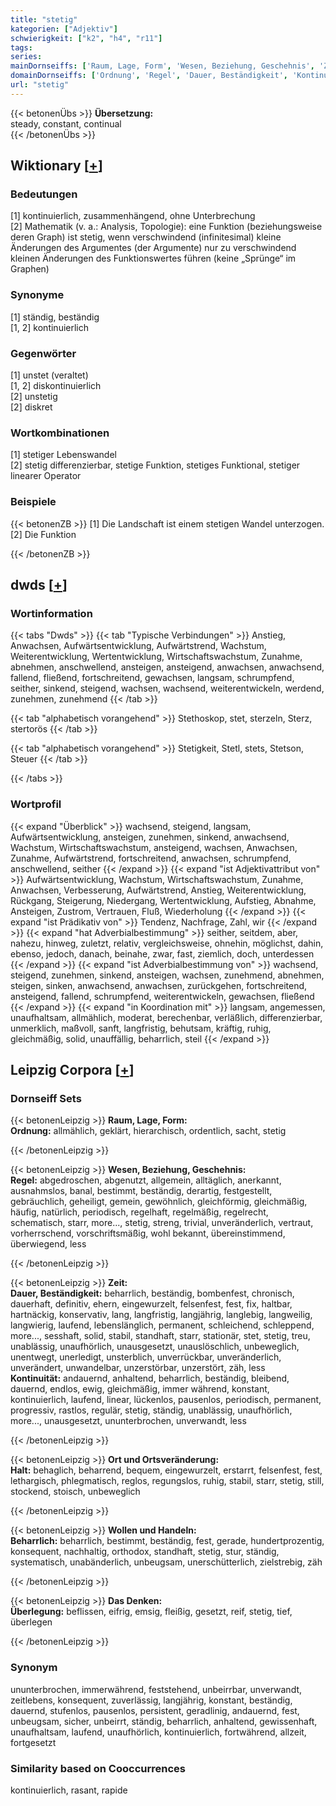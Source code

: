 ```yaml
---
title: "stetig"
kategorien: ["Adjektiv"]
schwierigkeit: ["k2", "h4", "r11"]
tags:
series:
mainDornseiffs: ['Raum, Lage, Form', 'Wesen, Beziehung, Geschehnis', 'Zeit', 'Ort und Ortsveränderung', 'Wollen und Handeln', 'Das Denken']
domainDornseiffs: ['Ordnung', 'Regel', 'Dauer, Beständigkeit', 'Kontinuität', 'Halt', 'Beharrlich', 'Überlegung']
url: "stetig"
---
```


{{< betonenÜbs >}}
**Übersetzung:**  
steady, constant, continual  
{{< /betonenÜbs >}}

## Wiktionary [[+](https://de.wiktionary.org/wiki/stetig)]

### Bedeutungen
[1] kontinuierlich, zusammenhängend, ohne Unterbrechung  
[2] Mathematik (v. a.: Analysis, Topologie): eine Funktion (beziehungsweise deren Graph) ist stetig, wenn verschwindend (infinitesimal) kleine Änderungen des Argumentes (der Argumente) nur zu verschwindend kleinen Änderungen des Funktionswertes führen (keine „Sprünge“ im Graphen)  

### Synonyme
[1] ständig, beständig  
[1, 2] kontinuierlich  

### Gegenwörter
[1] unstet (veraltet)  
[1, 2] diskontinuierlich  
[2] unstetig  
[2] diskret  

### Wortkombinationen
[1] stetiger Lebenswandel  
[2] stetig differenzierbar, stetige Funktion, stetiges Funktional, stetiger linearer Operator  

### Beispiele
{{< betonenZB >}}
[1] Die Landschaft ist einem stetigen Wandel unterzogen.  
[2] Die Funktion   

{{< /betonenZB >}}


## dwds [[+](https://www.dwds.de/wb/stetig)]

### Wortinformation
{{< tabs "Dwds" >}}
{{< tab "Typische Verbindungen" >}}
Anstieg, Anwachsen, Aufwärtsentwicklung, Aufwärtstrend, Wachstum, Weiterentwicklung, Wertentwicklung, Wirtschaftswachstum, Zunahme, abnehmen, anschwellend, ansteigen, ansteigend, anwachsen, anwachsend, fallend, fließend, fortschreitend, gewachsen, langsam, schrumpfend, seither, sinkend, steigend, wachsen, wachsend, weiterentwickeln, werdend, zunehmen, zunehmend
{{< /tab >}}

{{< tab "alphabetisch vorangehend" >}}
Stethoskop, stet, sterzeln, Sterz, stertorös
{{< /tab >}}

{{< tab "alphabetisch vorangehend" >}}
Stetigkeit, Stetl, stets, Stetson, Steuer
{{< /tab >}}

{{< /tabs >}}

### Wortprofil
{{< expand "Überblick" >}} wachsend, steigend, langsam, Aufwärtsentwicklung, ansteigen, zunehmen, sinkend, anwachsend, Wachstum, Wirtschaftswachstum, ansteigend, wachsen, Anwachsen, Zunahme, Aufwärtstrend, fortschreitend, anwachsen, schrumpfend, anschwellend, seither {{< /expand >}}
{{< expand "ist Adjektivattribut von" >}} Aufwärtsentwicklung, Wachstum, Wirtschaftswachstum, Zunahme, Anwachsen, Verbesserung, Aufwärtstrend, Anstieg, Weiterentwicklung, Rückgang, Steigerung, Niedergang, Wertentwicklung, Aufstieg, Abnahme, Ansteigen, Zustrom, Vertrauen, Fluß, Wiederholung {{< /expand >}}
{{< expand "ist Prädikativ von" >}} Tendenz, Nachfrage, Zahl, wir {{< /expand >}}
{{< expand "hat Adverbialbestimmung" >}} seither, seitdem, aber, nahezu, hinweg, zuletzt, relativ, vergleichsweise, ohnehin, möglichst, dahin, ebenso, jedoch, danach, beinahe, zwar, fast, ziemlich, doch, unterdessen {{< /expand >}}
{{< expand "ist Adverbialbestimmung von" >}} wachsend, steigend, zunehmen, sinkend, ansteigen, wachsen, zunehmend, abnehmen, steigen, sinken, anwachsend, anwachsen, zurückgehen, fortschreitend, ansteigend, fallend, schrumpfend, weiterentwickeln, gewachsen, fließend {{< /expand >}}
{{< expand "in Koordination mit" >}} langsam, angemessen, unaufhaltsam, allmählich, moderat, berechenbar, verläßlich, differenzierbar, unmerklich, maßvoll, sanft, langfristig, behutsam, kräftig, ruhig, gleichmäßig, solid, unauffällig, beharrlich, steil {{< /expand >}}

## Leipzig Corpora [[+](https://corpora.uni-leipzig.de/en/res?word=stetig&corpusId=deu_newscrawl-public_2018)]

### Dornseiff Sets
{{< betonenLeipzig >}}
**Raum, Lage, Form:**  
**Ordnung:** allmählich, geklärt, hierarchisch, ordentlich, sacht, stetig  

{{< /betonenLeipzig >}}


{{< betonenLeipzig >}}
**Wesen, Beziehung, Geschehnis:**  
**Regel:** abgedroschen, abgenutzt, allgemein, alltäglich, anerkannt, ausnahmslos, banal, bestimmt, beständig, derartig, festgestellt, gebräuchlich, geheiligt, gemein, gewöhnlich, gleichförmig, gleichmäßig, häufig, natürlich, periodisch, regelhaft, regelmäßig, regelrecht, schematisch, starr, more..., stetig, streng, trivial, unveränderlich, vertraut, vorherrschend, vorschriftsmäßig, wohl bekannt, übereinstimmend, überwiegend, less  

{{< /betonenLeipzig >}}


{{< betonenLeipzig >}}
**Zeit:**  
**Dauer, Beständigkeit:** beharrlich, beständig, bombenfest, chronisch, dauerhaft, definitiv, ehern, eingewurzelt, felsenfest, fest, fix, haltbar, hartnäckig, konservativ, lang, langfristig, langjährig, langlebig, langweilig, langwierig, laufend, lebenslänglich, permanent, schleichend, schleppend, more..., sesshaft, solid, stabil, standhaft, starr, stationär, stet, stetig, treu, unablässig, unaufhörlich, unausgesetzt, unauslöschlich, unbeweglich, unentwegt, unerledigt, unsterblich, unverrückbar, unveränderlich, unverändert, unwandelbar, unzerstörbar, unzerstört, zäh, less  
**Kontinuität:** andauernd, anhaltend, beharrlich, beständig, bleibend, dauernd, endlos, ewig, gleichmäßig, immer während, konstant, kontinuierlich, laufend, linear, lückenlos, pausenlos, periodisch, permanent, progressiv, rastlos, regulär, stetig, ständig, unablässig, unaufhörlich, more..., unausgesetzt, ununterbrochen, unverwandt, less  

{{< /betonenLeipzig >}}


{{< betonenLeipzig >}}
**Ort und Ortsveränderung:**  
**Halt:** behaglich, beharrend, bequem, eingewurzelt, erstarrt, felsenfest, fest, lethargisch, phlegmatisch, reglos, regungslos, ruhig, stabil, starr, stetig, still, stockend, stoisch, unbeweglich  

{{< /betonenLeipzig >}}


{{< betonenLeipzig >}}
**Wollen und Handeln:**  
**Beharrlich:** beharrlich, bestimmt, beständig, fest, gerade, hundertprozentig, konsequent, nachhaltig, orthodox, standhaft, stetig, stur, ständig, systematisch, unabänderlich, unbeugsam, unerschütterlich, zielstrebig, zäh  

{{< /betonenLeipzig >}}


{{< betonenLeipzig >}}
**Das Denken:**  
**Überlegung:** beflissen, eifrig, emsig, fleißig, gesetzt, reif, stetig, tief, überlegen  

{{< /betonenLeipzig >}}

### Synonym
ununterbrochen, immerwährend, feststehend, unbeirrbar, unverwandt, zeitlebens, konsequent, zuverlässig, langjährig, konstant, beständig, dauernd, stufenlos, pausenlos, persistent, geradlinig, andauernd, fest, unbeugsam, sicher, unbeirrt, ständig, beharrlich, anhaltend, gewissenhaft, unaufhaltsam, laufend, unaufhörlich, kontinuierlich, fortwährend, allzeit, fortgesetzt


### Similarity based on Cooccurrences
kontinuierlich, rasant, rapide


